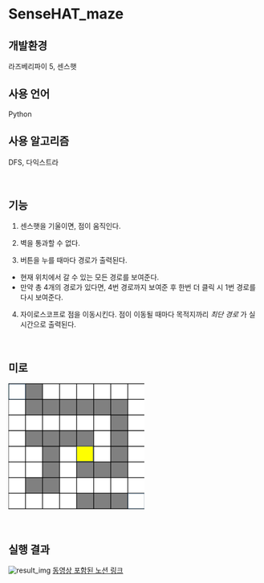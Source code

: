 # SenseHAT_maze
## 개발환경

라즈베리파이 5, 센스햇 
## 사용 언어

Python
## 사용 알고리즘

DFS, 다익스트라

<br>

## 기능
1. 센스햇을 기울이면, 점이 움직인다.
2. 벽을 통과할 수 없다.
   
3. 버튼을 누를 때마다 경로가 출력된다.
* 현재 위치에서 갈 수 있는 모든 경로를 보여준다.
* 만약 총 4개의 경로가 있다면, 4번 경로까지 보여준 후 한번 더 클릭 시 1번 경로를 다시 보여준다.
   
4. 자이로스코프로 점을 이동시킨다. 점이 이동될 때마다 목적지까리 *최단 경로* 가 실시간으로 출력된다.


<br>

## 미로
![maze](image.png)

<br>

## 실행 결과
![result_img](https://github.com/BaeYunjae/SenseHAT_maze/assets/88019800/e89b56a2-f459-46da-9ba5-1bba10ccb11b)
[동영상 포함된 노션 링크](https://mirage-condor-a70.notion.site/0416-SenseHAT-94c366ab58ac4a81b96bbfa5fc2dc86d?pvs=4)
